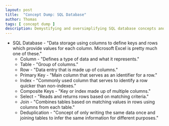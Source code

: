 ```yaml
---
layout: post
title:  "Concept Dump: SQL Database"
author: Thomas
tags: [ concept dump ]
description: Demystifying and oversimplifying SQL database concepts and terms
---
```


- SQL Database - "Data storage using columns to define keys and rows which provide values for each column. Microsoft Excel is pretty much one of these."
  - Column - "Defines a type of data and what it represents."
  - Table - "Group of columns."
  - Row - "Data entry that is made up of columns."
  - Primary Key - "Main column that serves as an identifier for a row."
  - Index - "Commonly used column that serves to identify a row quicker than non-indexes."
  - Composite Keys - "Key or index made up of multiple columns."
  - Select - "Reads and returns rows based on matching criteria."
  - Join - "Combines tables based on matching values in rows using columns from each table."
  - Deduplication - "Concept of only writing the same data once and joining tables to infer the same information for different purposes."